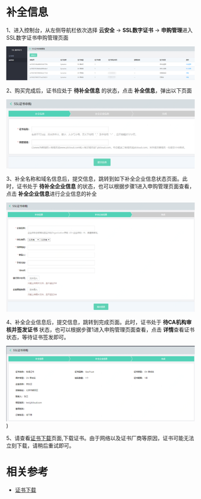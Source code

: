 # 补全信息

1、进入控制台，从左侧导航栏依次选择 **云安全** -> **SSL数字证书** -> **申购管理**进入SSL数字证书申购管理页面

![申购管理](/image/SSL-Certification/申购管理.png)

2、购买完成后，证书应处于 **待补全信息** 的状态，点击 **补全信息**，弹出以下页面

![补全信息](/image/SSL-Certification/GeoTrust-OEV-信息补全.png)

3、补全名称和域名信息后，提交信息，跳转到如下补全企业信息状态页面。此时，证书处于 **待补全企业信息** 的状态，也可以根据步骤1进入申购管理页面查看，点击 **补全企业信息**进行企业信息的补全

![补全企业信息](/image/SSL-Certification/GeoTrust-OEV-补全企业信息.png)

4、补全企业信息后，提交信息，跳转到完成页面。此时，证书处于 **待CA机构审核并签发证书** 状态，也可以根据步骤1进入申购管理页面查看，点击 **详情**查看证书状态，等待证书签发即可。

![GeoTrust-OEV-完成](/image/SSL-Certification/GeoTrust-OEV-完成.png))

5、请查看[证书下载](Download-SSL-Certification.md)页面,下载证书。由于网络以及证书厂商等原因，证书可能无法立刻下载，请稍后重试即可。

# 相关参考
- [证书下载](Download-SSL-Certification.md)